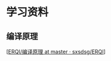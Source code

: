 # 学习资料
## 编译原理
[[ERQI/编译原理 at master · sxsdsg/ERQI](https://github.com/sxsdsg/ERQI/tree/master/%E7%BC%96%E8%AF%91%E5%8E%9F%E7%90%86)]
